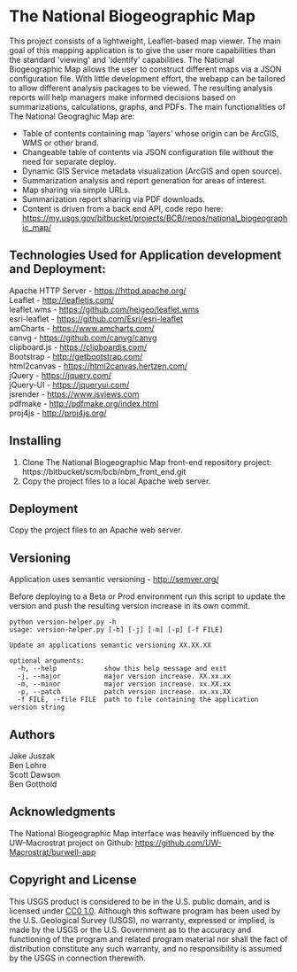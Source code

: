 # The National Biogeographic Map

This project consists of a lightweight, Leaflet-based map viewer. The main goal of this mapping application is to give the 
user more capabilities than the standard 'viewing' and 'identify' capabilities. The National Biogeographic Map allows the user to 
construct different maps via a JSON configuration file. With little development effort, the webapp can be tailored to allow 
different analysis packages to be viewed. The resulting analysis reports will help managers make informed decisions based on 
summarizations, calculations, graphs, and PDFs. The main functionalities of The National Geograghic Map are:  
- Table of contents containing map 'layers' whose origin can be ArcGIS, WMS or other brand.
- Changeable table of contents via JSON configuration file without the need for separate deploy.
- Dynamic GIS Service metadata visualization (ArcGIS and open source).
- Summarization analysis and report generation for areas of interest.
- Map sharing via simple URLs.
- Summarization report sharing via PDF downloads.
- Content is driven from a back end API, code repo here: https://my.usgs.gov/bitbucket/projects/BCB/repos/national_biogeographic_map/

## Technologies Used for Application development and Deployment:

Apache HTTP Server - https://httpd.apache.org/  
Leaflet - http://leafletjs.com/  
leaflet.wms -  https://github.com/heigeo/leaflet.wms  
esri-leaflet - https://github.com/Esri/esri-leaflet  
amCharts - https://www.amcharts.com/  
canvg - https://github.com/canvg/canvg  
clipboard.js - https://clipboardjs.com/  
Bootstrap - http://getbootstrap.com/  
html2canvas - https://html2canvas.hertzen.com/  
jQuery - https://jquery.com/  
jQuery-UI - https://jqueryui.com/  
jsrender - https://www.jsviews.com  
pdfmake - http://pdfmake.org/index.html  
proj4js - http://proj4js.org/ 

## Installing

1. Clone The National Biogeographic Map front-end repository project: https://bitbucket/scm/bcb/nbm_front_end.git
2. Copy the project files to a local Apache web server.


## Deployment

Copy the project files to an Apache web server.

## Versioning

Application uses semantic versioning - http://semver.org/

Before deploying to a Beta or Prod environment run this script to update the version
and push the resulting version increase in its own commit.  

```
python version-helper.py -h
usage: version-helper.py [-h] [-j] [-m] [-p] [-f FILE]

Update an applications semantic versioning XX.XX.XX

optional arguments:
  -h, --help            show this help message and exit
  -j, --major           major version increase. XX.xx.xx
  -m, --minor           major version increase. xx.XX.xx
  -p, --patch           patch version increase. xx.xx.XX
  -f FILE, --file FILE  path to file containing the application version string

  ```

## Authors

Jake Juszak  
Ben Lohre  
Scott Dawson   
Ben Gotthold

## Acknowledgments

The National Biogeographic Map interface was heavily influenced by the UW-Macrostrat project on Github:
https://github.com/UW-Macrostrat/burwell-app

## Copyright and License

This USGS product is considered to be in the U.S. public domain, and is licensed under <a href="https://creativecommons.org/publicdomain/zero/1.0/" target="_blank">CC0 1.0</a>.
Although this software program has been used by the U.S. Geological Survey (USGS), no warranty, expressed or implied, is made by the USGS or the U.S. Government as to the accuracy and functioning of the program and related program material nor shall the fact of distribution constitute any such warranty, and no responsibility is assumed by the USGS in connection therewith.
